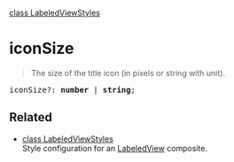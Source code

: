 [class LabeledViewStyles](LabeledViewStyles.md)

# iconSize

> The size of the title icon (in pixels or string with unit).

<pre class="docgen_signature">iconSize?: <b>number</b> | <b>string</b>;</pre>

## Related

- [<!--{ref:class}-->class LabeledViewStyles](LabeledViewStyles.md) \
    Style configuration for an [LabeledView](LabeledView.md) composite.
